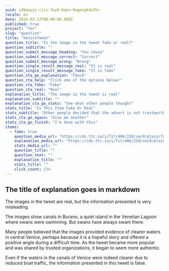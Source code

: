 ```yaml
---
uuid: zd9owyyj-cjcv-7wy9-6qon-8ugmzgk4u7hr
locale: en
date: 2016-03-12T00:00:00.000Z
published: true
project: "for"
slug: "question"
title: "VeniceTweet"
question_title: "Is the image in the tweet fake or real?"
question_subtitle: ""
question_submit_message_heading: "You chose"
question_submit_message_correct: "Correct"
question_submit_message_wrong: "Wrong"
question_single_result_message_real: "It is real"
question_single_result_message_fake: "It is fake"
question_cta_go_explanation: "Check"
question_cta_help: "Click one of the options below!"
question_cta_fake: "Fake"
question_cta_real: "Real"
explanation_title: "The image in the tweet is real"
explanation_subtitle: ""
explanation_cta_go_stats: "See what other people thought"
stats_title: "Is This Item Fake Or Real"
stats_subtitle: "Other people decided that the advert is not trustworthy"
stats_cta_go_again: "Give me another"
stats_cta_go_finish: "I'm done with this"
items:
  - fake: true
    question_media_url: "https://cdn.ttc.io/i/fit/406/228/sm/0/plain/fake-or-real-news-edition/2.jpg"
    explanation_media_url: "https://cdn.ttc.io/i/fit/406/228/sm/0/plain/fake-or-real-news-edition/2.jpg"
    stats_media_url: ""
    question_title: ""
    question_text: ""
    explanation_title: ""
    stats_title: ""
    click_count: 234
---
```


## The title of explanation goes in markdown

The images in the tweet are real, but the information presented is very misleading.

The images show canals in Burano, a quiet island in the Venetian Lagoon where swans were swimming. But swans have always swam there.

Many people believed that the images provided evidence of clearer waters in central Venice, perhaps because it is a hopeful story and offered a positive angle during a difficult time. As the tweet became more popular and was shared by trusted organizations, it began to seem more authentic. 

Even if the waters in the canals of Venice were indeed clearer due to reduced boat traffic, the information presented in this tweet is false.
